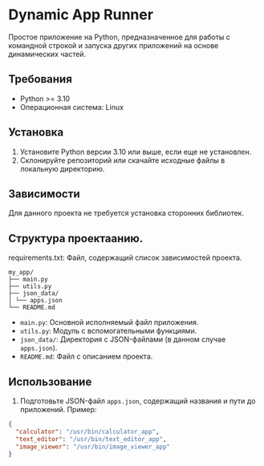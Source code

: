# Dynamic App Runner

Простое приложение на Python, предназначенное для работы с командной строкой и запуска других приложений на основе динамических частей.

## Требования

- Python >= 3.10
- Операционная система: Linux

## Установка

1. Установите Python версии 3.10 или выше, если еще не установлен.
2. Склонируйте репозиторий или скачайте исходные файлы в локальную директорию.

## Зависимости

Для данного проекта не требуется установка сторонних библиотек.

## Структура проектаанию.
requirements.txt: Файл, содержащий список зависимостей проекта.


```
my_app/
├── main.py
├── utils.py
├── json_data/
│ └── apps.json
└── README.md
```


- `main.py`: Основной исполняемый файл приложения.
- `utils.py`: Модуль с вспомогательными функциями.
- `json_data/`: Директория с JSON-файлами (в данном случае `apps.json`).
- `README.md`: Файл с описанием проекта.

## Использование

1. Подготовьте JSON-файл `apps.json`, содержащий названия и пути до приложений. Пример:

```json
{
  "calculator": "/usr/bin/calculator_app",
  "text_editor": "/usr/bin/text_editor_app",
  "image_viewer": "/usr/bin/image_viewer_app"
}